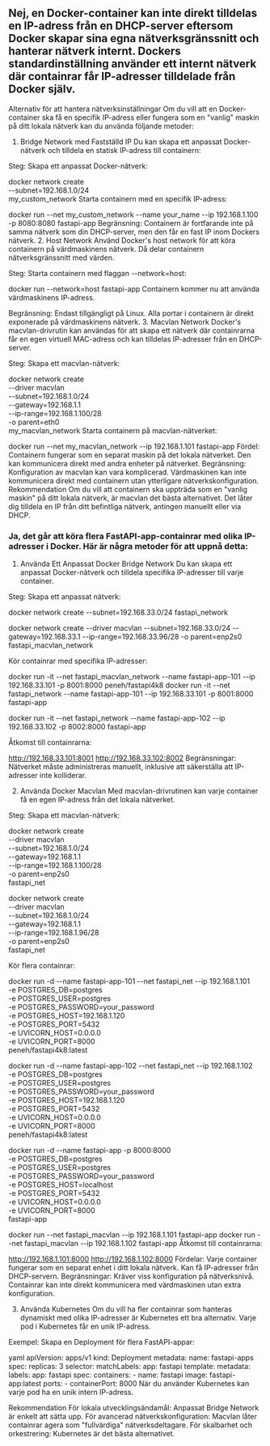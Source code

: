 ## Nej, en Docker-container kan inte direkt tilldelas en IP-adress från en DHCP-server eftersom Docker skapar sina egna nätverksgränssnitt och hanterar nätverk internt. Dockers standardinställning använder ett internt nätverk där containrar får IP-adresser tilldelade från Docker själv.

Alternativ för att hantera nätverksinställningar
Om du vill att en Docker-container ska få en specifik IP-adress eller fungera som en "vanlig" maskin på ditt lokala nätverk kan du använda följande metoder:

1. Bridge Network med Fastställd IP
   Du kan skapa ett anpassat Docker-nätverk och tilldela en statisk IP-adress till containern:

Steg:
Skapa ett anpassat Docker-nätverk:

docker network create \
 --subnet=192.168.1.0/24 \
 my_custom_network
Starta containern med en specifik IP-adress:

docker run --net my_custom_network --name your_name --ip 192.168.1.100 -p 8080:8080 fastapi-app
Begränsning:
Containern är fortfarande inte på samma nätverk som din DHCP-server, men den får en fast IP inom Dockers nätverk. 2. Host Network
Använd Docker's host network för att köra containern på värdmaskinens nätverk. Då delar containern nätverksgränssnitt med värden.

Steg:
Starta containern med flaggan --network=host:

docker run --network=host fastapi-app
Containern kommer nu att använda värdmaskinens IP-adress.

Begränsning:
Endast tillgängligt på Linux.
Alla portar i containern är direkt exponerade på värdmaskinens nätverk. 3. Macvlan Network
Docker's macvlan-drivrutin kan användas för att skapa ett nätverk där containrarna får en egen virtuell MAC-adress och kan tilldelas IP-adresser från en DHCP-server.

Steg:
Skapa ett macvlan-nätverk:

docker network create \
 --driver macvlan \
 --subnet=192.168.1.0/24 \
 --gateway=192.168.1.1 \
 --ip-range=192.168.1.100/28 \
 -o parent=eth0 \
 my_macvlan_network
Starta containern på macvlan-nätverket:

docker run --net my_macvlan_network --ip 192.168.1.101 fastapi-app
Fördel:
Containern fungerar som en separat maskin på det lokala nätverket.
Den kan kommunicera direkt med andra enheter på nätverket.
Begränsning:
Konfiguration av macvlan kan vara komplicerad.
Värdmaskinen kan inte kommunicera direkt med containern utan ytterligare nätverkskonfiguration.
Rekommendation
Om du vill att containern ska uppträda som en "vanlig maskin" på ditt lokala nätverk, är macvlan det bästa alternativet. Det låter dig tilldela en IP från ditt befintliga nätverk, antingen manuellt eller via DHCP.

### Ja, det går att köra flera FastAPI-app-containrar med olika IP-adresser i Docker. Här är några metoder för att uppnå detta:

1. Använda Ett Anpassat Docker Bridge Network
   Du kan skapa ett anpassat Docker-nätverk och tilldela specifika IP-adresser till varje container.

Steg:
Skapa ett anpassat nätverk:

docker network create --subnet=192.168.33.0/24 fastapi_network

docker network create --driver macvlan --subnet=192.168.33.0/24 --gateway=192.168.33.1 --ip-range=192.168.33.96/28 -o parent=enp2s0 fastapi_macvlan_network

Kör containrar med specifika IP-adresser:

docker run -it --net fastapi_macvlan_network --name fastapi-app-101 --ip 192.168.33.101 -p 8001:8000 peneh/fastapi4k8
docker run -it --net fastapi_network --name fastapi-app-101 --ip 192.168.33.101 -p 8001:8000 fastapi-app

docker run -it --net fastapi_network --name fastapi-app-102 --ip 192.168.33.102 -p 8002:8000 fastapi-app

Åtkomst till containrarna:

http://192.168.33.101:8001
http://192.168.33.102:8002
Begränsningar:
Nätverket måste administreras manuellt, inklusive att säkerställa att IP-adresser inte kolliderar.

2. Använda Docker Macvlan
   Med macvlan-drivrutinen kan varje container få en egen IP-adress från det lokala nätverket.

Steg:
Skapa ett macvlan-nätverk:

docker network create \
 --driver macvlan \
 --subnet=192.168.1.0/24 \
 --gateway=192.168.1.1 \
 --ip-range=192.168.1.100/28 \
 -o parent=enp2s0 \
 fastapi_net

docker network create \
 --driver macvlan \
 --subnet=192.168.1.0/24 \
 --gateway=192.168.1.1 \
 --ip-range=192.168.1.96/28 \
 -o parent=enp2s0 \
 fastapi_net

Kör flera containrar:

docker run -d --name fastapi-app-101 --net fastapi_net --ip 192.168.1.101 \
 -e POSTGRES_DB=postgres \
 -e POSTGRES_USER=postgres \
 -e POSTGRES_PASSWORD=your_password \
 -e POSTGRES_HOST=192.168.1.120 \
 -e POSTGRES_PORT=5432 \
 -e UVICORN_HOST=0.0.0.0 \
 -e UVICORN_PORT=8000 \
 peneh/fastapi4k8:latest

docker run -d --name fastapi-app-102 --net fastapi_net --ip 192.168.1.102 \
 -e POSTGRES_DB=postgres \
 -e POSTGRES_USER=postgres \
 -e POSTGRES_PASSWORD=your_password \
 -e POSTGRES_HOST=192.168.1.120 \
 -e POSTGRES_PORT=5432 \
 -e UVICORN_HOST=0.0.0.0 \
 -e UVICORN_PORT=8000 \
 peneh/fastapi4k8:latest

docker run -d --name fastapi-app -p 8000:8000 \
 -e POSTGRES_DB=postgres \
 -e POSTGRES_USER=postgres \
 -e POSTGRES_PASSWORD=your_password \
 -e POSTGRES_HOST=localhost \
 -e POSTGRES_PORT=5432 \
 -e UVICORN_HOST=0.0.0.0 \
 -e UVICORN_PORT=8000 \
 fastapi-app

docker run --net fastapi_macvlan --ip 192.168.1.101 fastapi-app
docker run --net fastapi_macvlan --ip 192.168.1.102 fastapi-app
Åtkomst till containrarna:

http://192.168.1.101:8000
http://192.168.1.102:8000
Fördelar:
Varje container fungerar som en separat enhet i ditt lokala nätverk.
Kan få IP-adresser från DHCP-servern.
Begränsningar:
Kräver viss konfiguration på nätverksnivå.
Containrar kan inte direkt kommunicera med värdmaskinen utan extra konfiguration.

3. Använda Kubernetes
   Om du vill ha fler containrar som hanteras dynamiskt med olika IP-adresser är Kubernetes ett bra alternativ. Varje pod i Kubernetes får en unik IP-adress.

Exempel:
Skapa en Deployment för flera FastAPI-appar:

yaml
apiVersion: apps/v1
kind: Deployment
metadata:
name: fastapi-apps
spec:
replicas: 3
selector:
matchLabels:
app: fastapi
template:
metadata:
labels:
app: fastapi
spec:
containers: - name: fastapi
image: fastapi-app:latest
ports: - containerPort: 8000
När du använder Kubernetes kan varje pod ha en unik intern IP-adress.

Rekommendation
För lokala utvecklingsändamål: Anpassat Bridge Network är enkelt att sätta upp.
För avancerad nätverkskonfiguration: Macvlan låter containrar agera som "fullvärdiga" nätverksdeltagare.
För skalbarhet och orkestrering: Kubernetes är det bästa alternativet.
